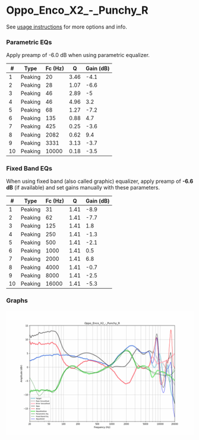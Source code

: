 # Oppo_Enco_X2_-_Punchy_R
See [usage instructions](https://github.com/jaakkopasanen/AutoEq#usage) for more options and info.

### Parametric EQs
Apply preamp of -6.0 dB when using parametric equalizer.

|   # | Type    |   Fc (Hz) |    Q |   Gain (dB) |
|-----|---------|-----------|------|-------------|
|   1 | Peaking |        20 | 3.46 |        -4.1 |
|   2 | Peaking |        28 | 1.07 |        -6.6 |
|   3 | Peaking |        46 | 2.89 |        -5   |
|   4 | Peaking |        46 | 4.96 |         3.2 |
|   5 | Peaking |        68 | 1.27 |        -7.2 |
|   6 | Peaking |       135 | 0.88 |         4.7 |
|   7 | Peaking |       425 | 0.25 |        -3.6 |
|   8 | Peaking |      2082 | 0.62 |         9.4 |
|   9 | Peaking |      3331 | 3.13 |        -3.7 |
|  10 | Peaking |     10000 | 0.18 |        -3.5 |

### Fixed Band EQs
When using fixed band (also called graphic) equalizer, apply preamp of **-6.6 dB** (if available) and set gains manually with these parameters.

|   # | Type    |   Fc (Hz) |    Q |   Gain (dB) |
|-----|---------|-----------|------|-------------|
|   1 | Peaking |        31 | 1.41 |        -8.9 |
|   2 | Peaking |        62 | 1.41 |        -7.7 |
|   3 | Peaking |       125 | 1.41 |         1.8 |
|   4 | Peaking |       250 | 1.41 |        -1.3 |
|   5 | Peaking |       500 | 1.41 |        -2.1 |
|   6 | Peaking |      1000 | 1.41 |         0.5 |
|   7 | Peaking |      2000 | 1.41 |         6.8 |
|   8 | Peaking |      4000 | 1.41 |        -0.7 |
|   9 | Peaking |      8000 | 1.41 |        -2.5 |
|  10 | Peaking |     16000 | 1.41 |        -5.3 |

### Graphs
![](./Oppo_Enco_X2_-_Punchy_R.png)
